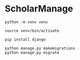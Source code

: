 # ScholarManage
```
python -m venv venv
```
```
source venv/bin/activate
```
```
pip install django
```
```
python manage.py makemigrations
python manage.py migrate
```

